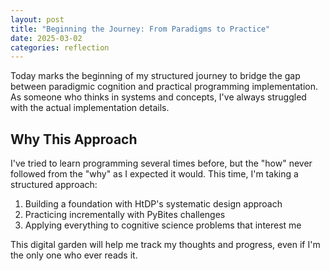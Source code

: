 ```yaml
---
layout: post
title: "Beginning the Journey: From Paradigms to Practice"
date: 2025-03-02
categories: reflection
---
```


Today marks the beginning of my structured journey to bridge the gap between paradigmic cognition and practical programming implementation. As someone who thinks in systems and concepts, I've always struggled with the actual implementation details.

## Why This Approach

I've tried to learn programming several times before, but the "how" never followed from the "why" as I expected it would. This time, I'm taking a structured approach:

1. Building a foundation with HtDP's systematic design approach
2. Practicing incrementally with PyBites challenges
3. Applying everything to cognitive science problems that interest me

This digital garden will help me track my thoughts and progress, even if I'm the only one who ever reads it.